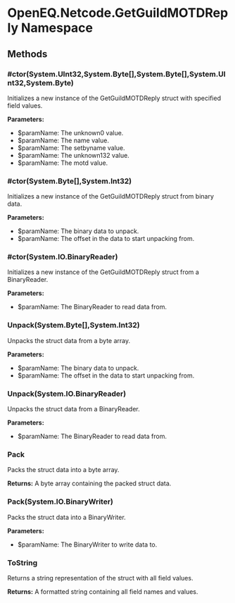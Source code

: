 ﻿# OpenEQ.Netcode.GetGuildMOTDReply Namespace

## Methods

### #ctor(System.UInt32,System.Byte[],System.Byte[],System.UInt32,System.Byte)

Initializes a new instance of the GetGuildMOTDReply struct with specified field values.

**Parameters:**

- $paramName: The unknown0 value.
- $paramName: The name value.
- $paramName: The setbyname value.
- $paramName: The unknown132 value.
- $paramName: The motd value.

### #ctor(System.Byte[],System.Int32)

Initializes a new instance of the GetGuildMOTDReply struct from binary data.

**Parameters:**

- $paramName: The binary data to unpack.
- $paramName: The offset in the data to start unpacking from.

### #ctor(System.IO.BinaryReader)

Initializes a new instance of the GetGuildMOTDReply struct from a BinaryReader.

**Parameters:**

- $paramName: The BinaryReader to read data from.

### Unpack(System.Byte[],System.Int32)

Unpacks the struct data from a byte array.

**Parameters:**

- $paramName: The binary data to unpack.
- $paramName: The offset in the data to start unpacking from.

### Unpack(System.IO.BinaryReader)

Unpacks the struct data from a BinaryReader.

**Parameters:**

- $paramName: The BinaryReader to read data from.

### Pack

Packs the struct data into a byte array.

**Returns:** A byte array containing the packed struct data.

### Pack(System.IO.BinaryWriter)

Packs the struct data into a BinaryWriter.

**Parameters:**

- $paramName: The BinaryWriter to write data to.

### ToString

Returns a string representation of the struct with all field values.

**Returns:** A formatted string containing all field names and values.



